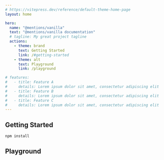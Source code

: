 ```yaml
---
# https://vitepress.dev/reference/default-theme-home-page
layout: home

hero:
  name: "@mentions/vanilla"
  text: "@mentions/vanilla documentation"
  # tagline: My great project tagline
  actions:
    - theme: brand
      text: Getting Started
      link: /#getting-started
    - theme: alt
      text: Playground
      link: /playground

# features:
#   - title: Feature A
#     details: Lorem ipsum dolor sit amet, consectetur adipiscing elit
#   - title: Feature B
#     details: Lorem ipsum dolor sit amet, consectetur adipiscing elit
#   - title: Feature C
#     details: Lorem ipsum dolor sit amet, consectetur adipiscing elit
---
```


## Getting Started

```bash
npm install
```

## Playground
